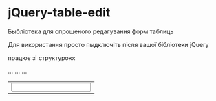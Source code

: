 # jQuery-table-edit
Быбліотека для спрощеного редагування форм таблиць

Для використання просто пыдключіть після вашої бібліотеки jQuery

працює зі структурою:
<table>
    ...
    <tr>
        <td>
            <input type="text">
        </td>
        ...
    </tr>
    ...
</table>
